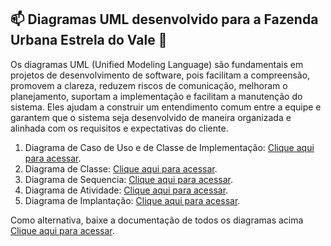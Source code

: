 ## 📫 Diagramas UML desenvolvido para a Fazenda Urbana Estrela do Vale :frog:

Os diagramas UML (Unified Modeling Language) são fundamentais em projetos de desenvolvimento de software, pois facilitam a compreensão, promovem a clareza, reduzem riscos de comunicação, melhoram o planejamento, suportam a implementação e facilitam a manutenção do sistema. Eles ajudam a construir um entendimento comum entre a equipe e garantem que o sistema seja desenvolvido de maneira organizada e alinhada com os requisitos e expectativas do cliente.

1. Diagrama de Caso de Uso e de Classe de Implementação: [Clique aqui para acessar](https://github.com/nathaliajacque/ADS_PIM_QuartoSemestre/tree/EstrelaDoVale/Fazenda%20Urbana%20-%20ECCO/Diagrama%20de%20Caso%20de%20Uso).
2. Diagrama de Classe: [Clique aqui para acessar](https://github.com/nathaliajacque/ADS_PIM_QuartoSemestre/tree/EstrelaDoVale/Fazenda%20Urbana%20-%20ECCO/Diagrama%20de%20Classe).
3. Diagrama de Sequencia: [Clique aqui para acessar](https://github.com/nathaliajacque/ADS_PIM_QuartoSemestre/tree/EstrelaDoVale/Fazenda%20Urbana%20-%20ECCO/Diagrama%20de%20Sequ%C3%AAncia).
4. Diagrama de Atividade: [Clique aqui para acessar](https://github.com/nathaliajacque/ADS_PIM_QuartoSemestre/tree/EstrelaDoVale/Fazenda%20Urbana%20-%20ECCO/Diagrama%20de%20Atividade%20-%20Collection).
5. Diagrama de Implantação: [Clique aqui para acessar](https://github.com/nathaliajacque/ADS_PIM_QuartoSemestre/tree/EstrelaDoVale/Fazenda%20Urbana%20-%20ECCO/Diagrama%20de%20Sequ%C3%AAncia).

Como alternativa, baixe a documentação de todos os diagramas acima [Clique aqui para acessar](https://github.com/nathaliajacque/ADS_PIM_QuartoSemestre/blob/EstrelaDoVale/Fazenda%20Urbana%20-%20ECCO/Fazenda%20Urbana%20-%20ECCO.asta).




